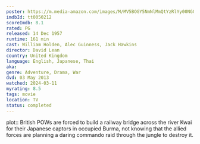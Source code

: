 ```yaml
---
poster: https://m.media-amazon.com/images/M/MV5BOGY5NmNlMmQtYzRlYy00NGQ5LWFkYjYtNzExZmQyMTg0ZDA0XkEyXkFqcGdeQXVyNDIzMzcwNjc@._V1_SX300.jpg
imdbId: tt0050212
scoreImdb: 8.1
rated: PG
released: 14 Dec 1957
runtime: 161 min
cast: William Holden, Alec Guinness, Jack Hawkins
director: David Lean
country: United Kingdom
language: English, Japanese, Thai
aka: 
genre: Adventure, Drama, War
dvd: 03 May 2013
watched: 2024-03-11
myrating: 8.5
tags: movie
location: TV
status: completed
---
```


plot:: British POWs are forced to build a railway bridge across the river Kwai for their Japanese captors in occupied Burma, not knowing that the allied forces are planning a daring commando raid through the jungle to destroy it.